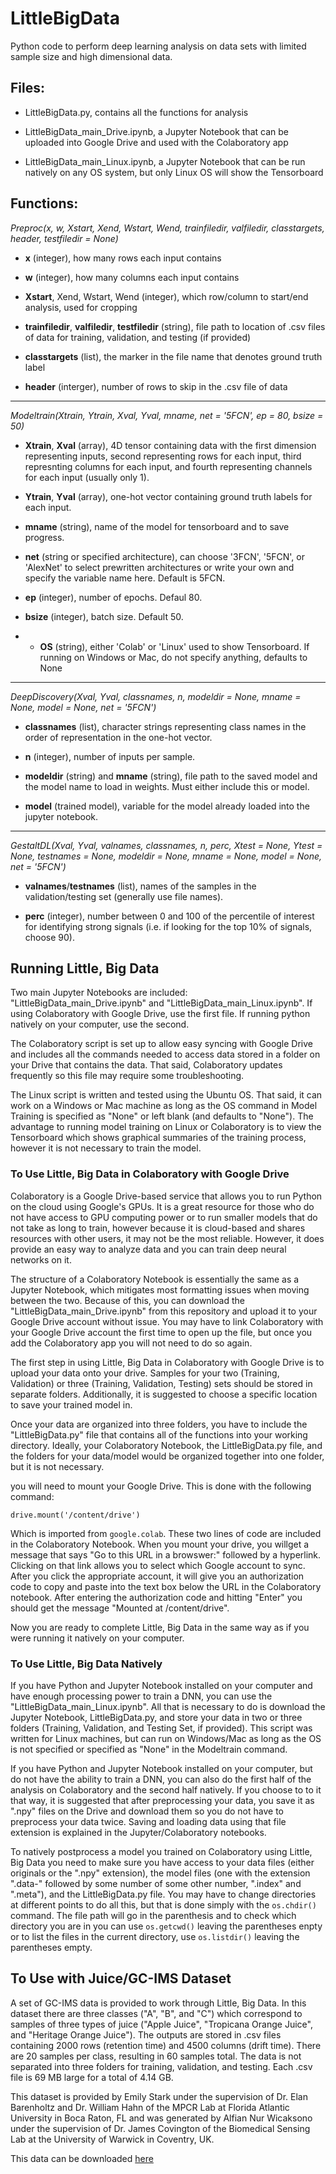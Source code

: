 # LittleBigData
Python code to perform deep learning analysis on data sets with limited sample size and high dimensional data.

## Files:
 - LittleBigData.py, contains all the functions for analysis 
 
 - LittleBigData_main_Drive.ipynb, a Jupyter Notebook that can be uploaded into Google Drive and used with the Colaboratory app
 
 - LittleBigData_main_Linux.ipynb, a Jupyter Notebook that can be run natively on any OS system, but only Linux OS will show the Tensorboard

## Functions: 
*Preproc(x, w, Xstart, Xend, Wstart, Wend, trainfiledir, valfiledir, classtargets, header, testfiledir = None)*
 - **x** (integer), how many rows each input contains
 
 - **w** (integer), how many columns each input contains
 
 - **Xstart**, Xend, Wstart, Wend (integer), which row/column to start/end analysis, used for cropping
 
 - **trainfiledir**, **valfiledir**, **testfiledir** (string), file path to location of .csv files of data for training, validation, and testing (if provided)
 
 - **classtargets** (list), the marker in the file name that denotes ground truth label
 
 - **header** (interger), number of rows to skip in the .csv file of data
 
***

*Modeltrain(Xtrain, Ytrain, Xval, Yval, mname, net = '5FCN', ep = 80, bsize = 50)*
 - **Xtrain**, **Xval** (array), 4D tensor containing data with the first dimension representing inputs, second representing rows for each input, third represnting columns for each input, and fourth representing channels for each input (usually only 1).
 
 - **Ytrain**, **Yval** (array), one-hot vector containing ground truth labels for each input.
 
 - **mname** (string), name of the model for tensorboard and to save progress.
 
 - **net** (string or specified architecture), can choose '3FCN', '5FCN', or 'AlexNet' to select prewritten architectures or write your own and specify the variable name here. Default is 5FCN.
 
 - **ep** (integer), number of epochs. Defaul 80.
 
 - **bsize** (integer), batch size. Default 50.
 
 - - **OS** (string), either 'Colab' or 'Linux' used to show Tensorboard. If running on Windows or Mac, do not specify anything, defaults to None
 
***

*DeepDiscovery(Xval, Yval, classnames, n, modeldir = None, mname = None, model = None, net = '5FCN')*
 - **classnames** (list), character strings representing class names in the order of representation in the one-hot vector.
 
 - **n** (integer), number of inputs per sample.
 
 - **modeldir** (string) and **mname** (string), file path to the saved model and the model name to load in weights. Must either include this or model.
 
 - **model** (trained model), variable for the model already loaded into the jupyter notebook.
 
***

*GestaltDL(Xval, Yval, valnames, classnames, n, perc,  Xtest = None, Ytest = None, testnames = None, modeldir = None, mname = None, model = None, net = '5FCN')*
 - **valnames**/**testnames** (list), names of the samples in the validation/testing set (generally use file names).
 
 - **perc** (integer), number between 0 and 100 of the percentile of interest for identifying strong signals (i.e. if looking for the top 10% of signals, choose 90).
 
 ## Running Little, Big Data
 Two main Jupyter Notebooks are included: "LittleBigData_main_Drive.ipynb" and "LittleBigData_main_Linux.ipynb". If using Colaboratory with Google Drive, use the first file. If running python natively on your computer, use the second. 
 
 The Colaboratory script is set up to allow easy syncing with Google Drive and includes all the commands needed to access data stored in a folder on your Drive that contains the data. That said, Colaboratory updates frequently so this file may require some troubleshooting. 
 
 The Linux script is written and tested using the Ubuntu OS. That said, it can work on a Windows or Mac machine as long as the OS command in Model Training is specified as "None" or left blank (and defaults to "None"). The advantage to running model training on Linux or Colaboratory is to view the Tensorboard which shows graphical summaries of the training process, however it is not necessary to train the model.
 
 ### To Use Little, Big Data in Colaboratory with Google Drive
 Colaboratory is a Google Drive-based service that allows you to run Python on the cloud using Google's GPUs. It is a great resource for those who do not have access to GPU computing power or to run smaller models that do not take as long to train, however because it is cloud-based and shares resources with other users, it may not be the most reliable. However, it does provide an easy way to analyze data and you can train deep neural networks on it. 
 
 The structure of a Colaboratory Notebook is essentially the same as a Jupyter Notebook, which mitigates most formatting issues when moving between the two. Because of this, you can download the "LittleBigData_main_Drive.ipynb" from this repository and upload it to your Google Drive account without issue. You may have to link Colaboratory with your Google Drive account the first time to open up the file, but once you add the Colaboratory app you will not need to do so again.
 
 The first step in using Little, Big Data in Colaboratory with Google Drive is to upload your data onto your drive. Samples for your two (Training, Validation) or three (Training, Validation, Testing) sets should be stored in separate folders. Additionally, it is suggested to choose a specific location to save your trained model in. 
 
 Once your data are organized into three folders, you have to include the "LittleBigData.py" file that contains all of the functions into your working directory. Ideally, your Colaboratory Notebook, the LittleBigData.py file, and the folders for your data/model would be organized together into one folder, but it is not necessary.
 
 you will need to mount your Google Drive. This is done with the following command: 
 
 `drive.mount('/content/drive')`
 
 Which is imported from `google.colab`. These two lines of code are included in the Colaboratory Notebook. When you mount your drive, you willget a message that says "Go to this URL in a browswer:" followed by a hyperlink. Clicking on that link allows you to select which Google account to sync. After you click the appropriate account, it will give you an authorization code to copy and paste into the text box below the URL in the Colaboratory notebook. After entering the authorization code and hitting "Enter" you should get the message "Mounted at /content/drive".
 
 Now you are ready to complete Little, Big Data in the same way as if you were running it natively on your computer. 
 
 ### To Use Little, Big Data Natively
 If you have Python and Jupyter Notebook installed on your computer and have enough processing power to train a DNN, you can use the "LittleBigData_main_Linux.ipynb". All that is necessary to do is download the Jupyter Notebook, LittleBigData.py, and store your data in two or three folders (Training, Validation, and Testing Set, if provided). This script was written for Linux machines, but can run on Windows/Mac as long as the OS is not specified or specified as "None" in the Modeltrain command. 
 
 If you have Python and Jupyter Notebook installed on your computer, but do not have the ability to train a DNN, you can also do the first half of the analysis on Colaboratory and the second half natively. If you choose to to it that way, it is suggested that after preprocessing your data, you save it as ".npy" files on the Drive and download them so you do not have to preprocess your data twice. Saving and loading data using that file extension is explained in the Jupyter/Colaboratory notebooks.
 
 To natively postprocess a model you trained on Colaboratory using Little, Big Data you need to make sure you have access to your data files (either originals or the ".npy" extension), the model files (one with the extension ".data-" followed by some number of some other number, ".index" and ".meta"), and the LittleBigData.py file. You may have to change directories at different points to do all this, but that is done simply with the `os.chdir()` command. The file path will go in the parenthesis and to check which directory you are in you can use `os.getcwd()` leaving the parentheses enpty or to list the files in the current directory, use `os.listdir()` leaving the parentheses empty.
 
 ## To Use with Juice/GC-IMS Dataset
 A set of GC-IMS data is provided to work through Little, Big Data. In this dataset there are three classes ("A", "B", and "C") which correspond to samples of three types of juice ("Apple Juice", "Tropicana Orange Juice", and "Heritage Orange Juice"). The outputs are stored in .csv files containing 2000 rows (retention time) and 4500 columns (drift time). There are 20 samples per class, resulting in 60 samples total. The data is not separated into three folders for training, validation, and testing. Each .csv file is 69 MB large for a total of 4.14 GB.
 
 This dataset is provided by Emily Stark under the supervision of Dr. Elan Barenholtz and Dr. William Hahn of the MPCR Lab at Florida Atlantic University in Boca Raton, FL and was generated by Alfian Nur Wicaksono under the supervision of Dr. James Covington of the Biomedical Sensing Lab at the University of Warwick in Coventry, UK.
 
 This data can be downloaded [here](https://drive.google.com/drive/folders/1tDQxmCkciojeBIBSVIlq59tLq84mmXvV?usp=sharing)
